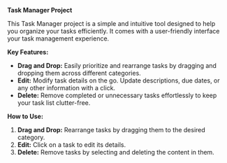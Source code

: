 
**Task Manager Project**

This Task Manager project is a simple and intuitive tool designed to help you organize your tasks efficiently. 
It comes with a user-friendly interface your task management experience.

**Key Features:**
- **Drag and Drop:** Easily prioritize and rearrange tasks by dragging and dropping them across different categories.
- **Edit:** Modify task details on the go. Update descriptions, due dates, or any other information with a click.
- **Delete:** Remove completed or unnecessary tasks effortlessly to keep your task list clutter-free.

**How to Use:**
1. **Drag and Drop:** Rearrange tasks by dragging them to the desired category.
2. **Edit:** Click on a task to edit its details.
3. **Delete:** Remove tasks by selecting and deleting the content in them.

